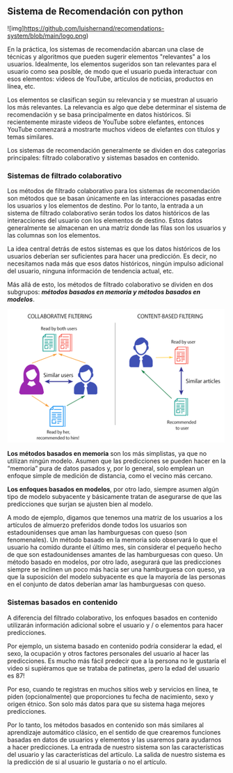 ## Sistema de Recomendación con python  

![img]https://github.com/luishernand/recomendations-system/blob/main/logo.png)

En la práctica, los sistemas de recomendación abarcan una clase de técnicas y algoritmos que pueden sugerir elementos "relevantes" a los usuarios. Idealmente, los elementos sugeridos son tan relevantes para el usuario como sea posible, de modo que el usuario pueda interactuar con esos elementos: videos de YouTube, artículos de noticias, productos en línea, etc.  

Los elementos se clasifican según su relevancia y se muestran al usuario los más relevantes. La relevancia es algo que debe determinar el sistema de recomendación y se basa principalmente en datos históricos. Si recientemente miraste videos de YouTube sobre elefantes, entonces YouTube comenzará a mostrarte muchos videos de elefantes con títulos y temas similares.  

Los sistemas de recomendación generalmente se dividen en dos categorías principales: filtrado colaborativo y sistemas basados en contenido.  

### Sistemas de filtrado colaborativo   
Los métodos de filtrado colaborativo para los sistemas de recomendación son métodos que se basan únicamente en las interacciones pasadas entre los usuarios y los elementos de destino. Por lo tanto, la entrada a un sistema de filtrado colaborativo serán todos los datos históricos de las interacciones del usuario con los elementos de destino. Estos datos generalmente se almacenan en una matriz donde las filas son los usuarios y las columnas son los elementos.  

La idea central detrás de estos sistemas es que los datos históricos de los usuarios deberían ser suficientes para hacer una predicción. Es decir, no necesitamos nada más que esos datos históricos, ningún impulso adicional del usuario, ninguna información de tendencia actual, etc.  

Más allá de esto, los métodos de filtrado colaborativo se dividen en dos subgrupos: ***métodos basados en memoria y métodos basados en modelos***. 


<img src="https://github.com/luishernand/recomendations-system/blob/main/63115930-5f6c1900-bf66-11e9-894f-ecde5ec531b0.png" alt="JuveR" width="500px">  

**Los métodos basados en memoria** son los más simplistas, ya que no utilizan ningún modelo. Asumen que las predicciones se pueden hacer en la “memoria” pura de datos pasados y, por lo general, solo emplean un enfoque simple de medición de distancia, como el vecino más cercano.

**Los enfoques basados en modelos**, por otro lado, siempre asumen algún tipo de modelo subyacente y básicamente tratan de asegurarse de que las predicciones que surjan se ajusten bien al modelo.

A modo de ejemplo, digamos que tenemos una matriz de los usuarios a los artículos de almuerzo preferidos donde todos los usuarios son estadounidenses que aman las hamburguesas con queso (son fenomenales). Un método basado en la memoria solo observará lo que el usuario ha comido durante el último mes, sin considerar el pequeño hecho de que son estadounidenses amantes de las hamburguesas con queso. Un método basado en modelos, por otro lado, asegurará que las predicciones siempre se inclinen un poco más hacia ser una hamburguesa con queso, ya que la suposición del modelo subyacente es que la mayoría de las personas en el conjunto de datos deberían amar las hamburguesas con queso.  

### Sistemas basados en contenido  
A diferencia del filtrado colaborativo, los enfoques basados en contenido utilizarán información adicional sobre el usuario y / o elementos para hacer predicciones.  

Por ejemplo, un sistema basado en contenido podría considerar la edad, el sexo, la ocupación y otros factores personales del usuario al hacer las predicciones. Es mucho más fácil predecir que a la persona no le gustaría el video si supiéramos que se trataba de patinetas, ¡pero la edad del usuario es 87!  

Por eso, cuando te registras en muchos sitios web y servicios en línea, te piden (opcionalmente) que proporciones tu fecha de nacimiento, sexo y origen étnico. Son solo más datos para que su sistema haga mejores predicciones.  

Por lo tanto, los métodos basados en contenido son más similares al aprendizaje automático clásico, en el sentido de que crearemos funciones basadas en datos de usuarios y elementos y las usaremos para ayudarnos a hacer predicciones. La entrada de nuestro sistema son las características del usuario y las características del artículo. La salida de nuestro sistema es la predicción de si al usuario le gustaría o no el artículo.  


